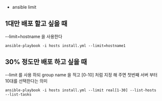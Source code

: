 * ansible limit
## 1대만 배포 할고 싶을 때
--limit=hostname 을 사용한다

```
ansible-playbook -i hosts install.yml --limit=hostname1
```

## 30% 정도만 배포 하고 싶을 때
--limit 를 사용 하되 group name 을 적고 [0-10] 처럼 지정 해 주면 첫번째 서버 부터 10대를 선택한다는 의미
```
ansible-playbook -i hosts install.yml --limit real[1-30] --list-hosts --list-tasks
```

